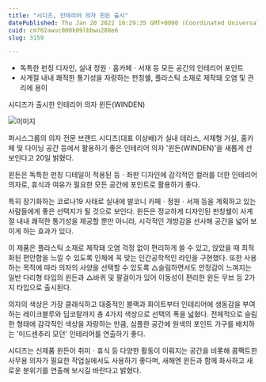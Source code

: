 ```yaml
---
title: "시디즈, 인테리어 의자 윈든 출시"
datePublished: Thu Jan 20 2022 10:29:35 GMT+0000 (Coordinated Universal Time)
cuid: cm702awuc000k09lbbwu288e6
slug: 3159

---
```



- 독특한 펀칭 디자인, 실내 정원ㆍ홈카페ㆍ서재 등 모든 공간의 인테리어 포인트
- 사계절 내내 쾌적한 통기성을 자랑하는 펀칭쉘, 플라스틱 소재로 제작돼 오염 및 관리에 용이

시디즈가 출시한 인테리어 의자 윈든(WINDEN)

![이미지](https://cdn.hashnode.com/res/hashnode/image/upload/v1739252953209/3a106b7d-693e-4c09-b92d-3cf081c3c70c.jpeg)

퍼시스그룹의 의자 전문 브랜드 시디즈(대표 이상배)가 실내 테라스, 서재형 거실, 홈카페 및 다이닝 공간 등에서 활용하기 좋은 인테리어 의자 '윈든(WINDEN)'을 새롭게 선보인다고 20일 밝혔다.

윈든은 독특한 펀칭 디테일이 적용된 등ㆍ좌판 디자인에 감각적인 컬러를 더한 인테리어 의자로, 휴식과 여유가 필요한 모든 공간에 포인트로 활용하기 좋다.

특히 장기화하는 코로나19 사태로 실내에 발코니 카페ㆍ정원ㆍ서재 등을 계획하고 있는 사람들에게 좋은 선택지가 될 것으로 보인다. 윈든은 정교하게 디자인된 펀칭쉘이 사계절 내내 쾌적한 통기성을 제공할 뿐만 아니라, 시각적인 개방감을 선사해 공간을 넓어 보이게 하는 효과가 있다.

이 제품은 플라스틱 소재로 제작돼 오염 걱정 없이 편리하게 쓸 수 있고, 앉았을 때 최적화된 편안함을 느낄 수 있도록 인체에 꼭 맞는 인간공학적인 라인을 구현했다. 또한 사용하는 목적에 따라 의자의 사양을 선택할 수 있도록 △슬림하면서도 안정감이 느껴지는 일반 다리형 타입의 윈든과 △바퀴 및 팔걸이가 있어 이동성이 편리한 윈든 무브 등 2가지 타입으로 출시된다.

의자의 색상은 가장 클래식하고 대중적인 블랙과 화이트부터 인테리어에 생동감을 부여하는 레이크블루와 딥코랄까지 총 4가지 색상으로 선택의 폭을 넓혔다. 전체적으로 슬림한 형태에 감각적인 색상을 자랑하는 만큼, 심플한 공간에 원색의 포인트 가구를 배치하는 '미드센추리 모던' 인테리어를 연출하기 좋다.

시디즈는 신제품 윈든이 취미ㆍ휴식 등 다양한 활동이 이뤄지는 공간을 비롯해 콤팩트한 사무용 의자가 필요한 작업실에서도 사용하기 좋다며, 새해엔 윈든과 함께 화사하고 새로운 분위기를 연출해 보시길 바란다고 밝혔다.